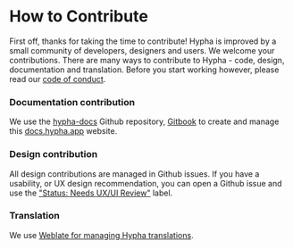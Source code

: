 # How to Contribute

First off, thanks for taking the time to contribute! Hypha is improved by a small community of developers, designers and users. We welcome your contributions. There are many ways to contribute to Hypha - code, design, documentation and translation. Before you start working however, please read our [code of conduct](https://docs.hypha.app/contributing/codeofconduct).

### Documentation contribution

We use the [hypha-docs](https://github.com/HyphaApp/hypha-docs/) Github repository, [Gitbook](http://gitbook.com) to create and manage this [docs.hypha.app](https://github.com/HyphaApp/hypha-docs/tree/28645093d1c0c315e18bf474b724eda4ea399a18/contributing/docs.hypha.app) website.

### Design contribution

All design contributions are managed in Github issues. If you have a usability, or UX design recommendation, you can open a Github issue and use the ["Status: Needs UX/UI Review"](https://github.com/HyphaApp/hypha/labels/Status%3A%20Needs%20UI%2FUX%20review) label.

### Translation

We use [Weblate for managing Hypha translations](https://hosted.weblate.org/projects/hypha/).
